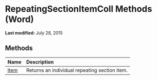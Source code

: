 
# RepeatingSectionItemColl Methods (Word)

 **Last modified:** July 28, 2015


## Methods



|**Name**|**Description**|
|:-----|:-----|
| [Item](7401831b-c0b1-42ac-bc68-0a29aa353009.md)|Returns an individual repeating section item.|
